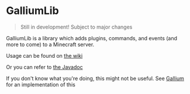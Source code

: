 # GalliumLib
> Still in development! Subject to major changes

GalliumLib is a library which adds plugins, commands, and events (and more to come) to a Minecraft server.

Usage can be found on [the wiki](https://wiki.galliumpowered.org)

Or you can refer to [the Javadoc](https://docs.zenoc.net/gallium)

If you don't know what you're doing, this might not be useful. See [Gallium](https://github.com/GalliumPowered/Gallium) for an implementation of this

